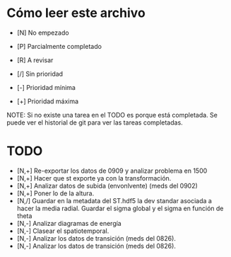 # Cómo leer este archivo

- [N] No empezado
- [P] Parcialmente completado
- [R] A revisar

- [/] Sin prioridad
- [-] Prioridad mínima
- [+] Prioridad máxima

NOTE: Si no existe una tarea en el TODO es porque está completada. Se puede ver el historial de git para ver las tareas completadas.

# TODO

- [N,+] Re-exportar los datos de 0909 y analizar problema en 1500
- [N,+] Hacer que st exporte ya con la transformación.
- [N,+] Analizar datos de subida (envonlvente) (meds del 0902)
- [N,+] Poner lo de la altura.
- [N,/] Guardar en la metadata del ST.hdf5 la dev standar asociada a hacer la media radial. Guardar el sigma global y el sigma en función de theta
- [N,-] Analizar diagramas de energía
- [N,-] Clasear el spatiotemporal.
- [N,-] Analizar los datos de transición (meds del 0826).
- [N,-] Analizar los datos de transición (meds del 0826).

